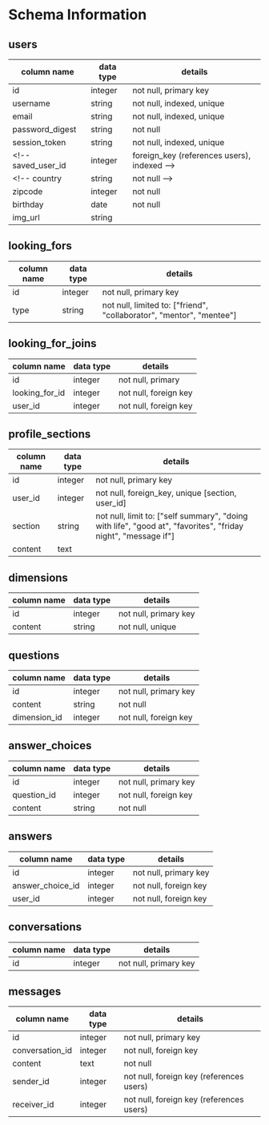 # Schema Information

## users
column name     | data type | details
----------------|-----------|-----------------------
id              | integer   | not null, primary key
username        | string    | not null, indexed, unique
email           | string    | not null, indexed, unique
password_digest | string    | not null
session_token   | string    | not null, indexed, unique
<!-- saved_user_id   | integer   | foreign_key (references users), indexed -->
<!-- country         | string    | not null -->
zipcode         | integer   | not null
birthday        | date      | not null
img_url         | string    |

## looking_fors
column name     | data type | details
----------------|-----------|-----------------------
id              | integer   | not null, primary key
type            | string    | not null, limited to: ["friend", "collaborator", "mentor", "mentee"]

## looking_for_joins
column name     | data type | details
----------------|-----------|-----------------------
id              | integer   | not null, primary
looking_for_id  | integer   | not null, foreign key
user_id         | integer   | not null, foreign key

## profile_sections
column name     | data type | details
----------------|-----------|-----------------------
id              | integer   | not null, primary key
user_id         | integer   | not null, foreign_key, unique [section, user_id]
section         | string    | not null, limit to: ["self summary", "doing with life", "good at", "favorites", "friday night", "message if"]
content         | text      |

## dimensions
column name     | data type | details
----------------|-----------|-----------------------
id              | integer   | not null, primary key
content         | string    | not null, unique

## questions
column name     | data type | details
----------------|-----------|-----------------------
id              | integer   | not null, primary key
content         | string    | not null
dimension_id    | integer   | not null, foreign key

## answer_choices
column name     | data type | details
----------------|-----------|-----------------------
id              | integer   | not null, primary key
question_id     | integer   | not null, foreign key
content         | string    | not null

## answers
column name     | data type | details
----------------|-----------|-----------------------
id              | integer   | not null, primary key
answer_choice_id| integer   | not null, foreign key
user_id         | integer   | not null, foreign key

## conversations
column name | data type | details
------------|-----------|-----------------------
id          | integer   | not null, primary key

## messages
column name | data type | details
------------|-----------|-----------------------
id          | integer   | not null, primary key
conversation_id | integer | not null, foreign key
content     | text      | not null
sender_id   | integer   | not null, foreign key (references users)
receiver_id   | integer   | not null, foreign key (references users)
